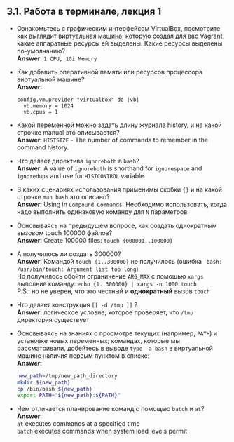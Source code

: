 ## 3.1. Работа в терминале, лекция 1

- Ознакомьтесь с графическим интерфейсом VirtualBox, посмотрите как выглядит 
виртуальная машина, которую создал для вас Vagrant, какие аппаратные 
ресурсы ей выделены. Какие ресурсы выделены по-умолчанию?  
__Answer__: `1 CPU, 1Gi Memory `

- Как добавить оперативной памяти или ресурсов процессора виртуальной машине?  
__Answer__:
    ```  
    config.vm.provider "virtualbox" do |vb|    
      vb.memory = 1024  
      vb.cpus = 1
    ```  

- Какой переменной можно задать длину журнала history, и на какой строчке manual это описывается?  
__Answer__: `HISTSIZE` - The  number  of commands to remember in the command history.

- Что делает директива `ignoreboth` в `bash`?  
__Answer__: A value of `ignoreboth` is shorthand for `ignorespace` and `ignoredups` and use for `HISTCONTROL` variable.

- В каких сценариях использования применимы скобки `{}` и на какой строчке `man bash` это описано?  
__Answer__: Using in `Compound Commands`. 
Необходимо использовать, когда надо выполнить одинаковую команду для `N` параметров

- Основываясь на предыдущем вопросе, как создать однократным вызовом touch 100000 файлов?  
__Answer__: Create 100000 files: `touch {000001..100000}` 
 
- А получилось ли создать 300000?  
__Answer__: Командой `touch {1..300000}` не получилось (ошибка `-bash: /usr/bin/touch: Argument list too long`)  
Но получилось обойти ограничение `ARG_MAX` с помощью `xargs` выполнив команду: `echo {1..300000} | xargs -n 1000 touch`  
P.S.: но не уверен, что это честный и __однократный__ вызов `touch`

- Что делает конструкция `[[ -d /tmp ]]` ?  
__Answer__: логическое условие, которое проверяет, что `/tmp` директория существует

- Основываясь на знаниях о просмотре текущих (например, `PATH`) и установке новых переменных; командах, которые мы 
рассматривали, добейтесь в выводе `type -a bash` в виртуальной машине наличия первым пунктом в списке:  
__Answer__: 
    ```bash
    new_path=/tmp/new_path_directory
    mkdir ${new_path}
    cp /bin/bash ${new_path}
    export PATH="${new_path}:${PATH}"
    ```

- Чем отличается планирование команд с помощью `batch` и `at`?  
__Answer__:  
`at` executes commands at a specified time  
`batch` executes commands when system load levels permit
